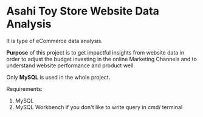 # Asahi Toy Store Website Data Analysis

It is type of eCommerce data analysis.

**Purpose** of this project is to get impactful insights from website data in order to adjust the budget investing in the online Marketing Channels and to understand website performance and product well.

Only **MySQL** is used in the whole project.

Requirements:

1. MySQL
2. MySQL Workbench if you don't like to write query in cmd/ terminal



